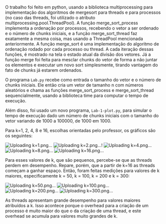 O trabalho foi feito em python, usando a biblioteca multiprocessing para implementação dos algoritmos de mergesort para threads e para processos (no caso das threads, foi utilizado o atributo multiprocessing.pool.ThreadPool). A função merge_sort_process implementa a ordenação por processos, recebendo o vetor a ser ordenado e o número de chunks iniciais, e a função merge_sort_thread faz exatamente a mesma coisa, mas usando a ThreadPool mencionada anteriormente. A função merge_sort é uma implementação do algoritmo de ordenação rodado por cada processo ou thread. A cada iteração dessas funções, é mostrado na tela o estado atual da divisão dos vetores. Já a função merge foi feita para mesclar chunks do vetor de forma a não juntar os elementos e executar um novo sort simplesmente, tirando vantagem do fato de chunks já estarem ordenados.

O programa `Lab.py` recebe como entrada o tamanho do vetor e o número de chunks iniciais. Ele então cria um vetor de tamanho n com números aleatórios e chama as funções merge_sort_process e merge_sort_thread sequencialmente, usando a biblioteca time para computar o tempo de execução.

Além disso, foi usado um novo programa, `Lab-1-plot.py`, para simular o tempo de execução dado um número de chunks iniciais com o tamanho do vetor variando de 1000 a 100000, de 1000 em 1000.

Para k=1, 2, 4, 8 e 16, escolhas orientadas pelo professor, os gráficos são os seguintes:

![Uploading k=1.png…]()
![Uploading k=2.png…]()!
![Uploading k=4.png…]()
![Uploading k=8.png…]()
![Uploading k=16.png…]()

Para esses valores de k, que são pequenos, percebe-se que as threads perdem em desempenho. Repare, porém, que a partir de k=16 as threads começam a ganhar espaço. Então, foram feitas medições para valores de k maiores, especificamente k = 50, k = 100, k = 200 e k = 300:

![Uploading k=50.png…]()
![Uploading k=100.png…]()
![Uploading k=200.png…]()
![Uploading k=300.png…]()

As threads apresentam grande desempenho para valores maiores atribuídos a k. Isso acontece porque o overhead para a criação de um processo é muito maior do que o da criação de uma thread, e este overhead se acumula para valores muito grandes de k.
